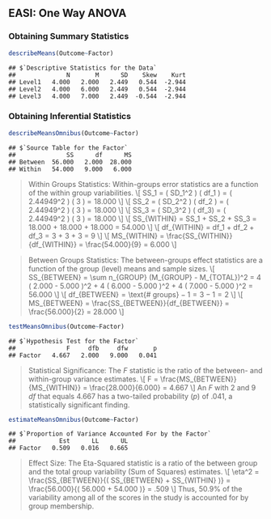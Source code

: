 
## EASI: One Way ANOVA

### Obtaining Summary Statistics

```r
describeMeans(Outcome~Factor)
```

```
## $`Descriptive Statistics for the Data`
##              N       M      SD    Skew    Kurt
## Level1   4.000   2.000   2.449   0.544  -2.944
## Level2   4.000   6.000   2.449   0.544  -2.944
## Level3   4.000   7.000   2.449  -0.544  -2.944
```

### Obtaining Inferential Statistics

```r
describeMeansOmnibus(Outcome~Factor)
```

```
## $`Source Table for the Factor`
##              SS      df      MS
## Between  56.000   2.000  28.000
## Within   54.000   9.000   6.000
```

> Within Groups Statistics: Within-groups error statistics are a function of the within group variabilities.
> \\[ SS_1 = ( SD_1^2 ) ( df_1 ) = ( 2.44949^2 ) ( 3 ) = 18.000 \\]
> \\[ SS_2 = ( SD_2^2 ) ( df_2 ) = ( 2.44949^2 ) ( 3 ) = 18.000 \\]
> \\[ SS_3 = ( SD_3^2 ) ( df_3) = ( 2.44949^2 ) ( 3 ) = 18.000 \\]
> \\[ SS_{WITHIN} = SS_1 + SS_2 + SS_3 = 18.000 + 18.000 + 18.000 = 54.000 \\]
> \\[ df_{WITHIN} = df_1 + df_2 + df_3 = 3 + 3 + 3 = 9 \\]
> \\[ MS_{WITHIN} = \frac{SS_{WITHIN}}{df_{WITHIN}} = \frac{54.000}{9} = 6.000 \\]

> Between Groups Statistics: The between-groups effect statistics are a function of the group (level) means and sample sizes.
> \\[ SS_{BETWEEN} = \sum n_{GROUP} (M_{GROUP} - M_{TOTAL})^2 = 4 ( 2.000 - 5.000 )^2 + 4 ( 6.000 - 5.000 )^2 + 4 ( 7.000 - 5.000 )^2 = 56.000  \\]
> \\[ df_{BETWEEN} = \text{# groups} − 1 = 3 − 1 = 2 \\]
> \\[ MS_{BETWEEN} = \frac{SS_{BETWEEN}}{df_{BETWEEN}} = \frac{56.000}{2} = 28.000 \\]

```r
testMeansOmnibus(Outcome~Factor)
```

```
## $`Hypothesis Test for the Factor`
##              F     dfb     dfw       p
## Factor   4.667   2.000   9.000   0.041
```

> Statistical Significance: The *F* statistic is the ratio of the between- and within-group variance estimates. 
> \\[ F = \frac{MS_{BETWEEN}}{MS_{WITHIN}} = \frac{28.000}{6.000} = 4.667 \\]
> An *F* with 2 and 9 *df* that equals 4.667 has a two-tailed probability (*p*) of .041, a statistically significant finding.

```r
estimateMeansOmnibus(Outcome~Factor)
```

```
## $`Proportion of Variance Accounted For by the Factor`
##            Est      LL      UL
## Factor   0.509   0.016   0.665
```

> Effect Size: The Eta-Squared statistic is a ratio of the between group and the total group variability (Sum of Squares) estimates.
> \\[ \eta^2 = \frac{SS_{BETWEEN}}{( SS_{BETWEEN} + SS_{WITHIN} )} = \frac{56.000}{( 56.000 + 54.000 )} = .509 \\]
> Thus, 50.9% of the variability among all of the scores in the study is accounted for by group membership.
